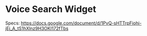 # Voice Search Widget

Specs: https://docs.google.com/document/d/1PvQ-sHTTrpFiohi-jEj_A_tS1hXlnz9H3OKI172fTbs